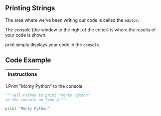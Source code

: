 ## Printing Strings

The area where we've been writing our code is called the `editor`.

The console (the window to the right of the editor) is where the results of your code is shown.

print simply displays your code in the `console`.

## Code Example

Instructions  | 
------------  | 
1.Print "Monty Python" to the console.

``` python
"""Tell Python to print "Monty Python"
to the console on line 4!"""

print "Monty Python"
```
